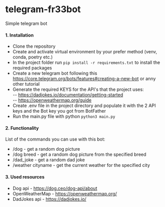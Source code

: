 # telegram-fr33bot
Simple telegram bot

#### 1. Installation
- Clone the repository
- Create and activate virtual environment by your prefer method (venv, conda, poetry etc.)
- In the project folder run `pip install -r requirements.txt` to install the required packages
- Create a new telegram bot following this https://core.telegram.org/bots/features#creating-a-new-bot or anny other tutorial 
- Generate the required KEYS for the API's that the project uses:  <br />
-- https://dadjokes.io/documentation/getting-started  <br />
-- https://openweathermap.org/guide
- Create .env file in the project directory and populate it with the 2 API keys and the Bot key you got from BotFather
- Run the main.py file with python `python3 main.py`

#### 2. Functionality
List of the commands you can use with this bot:
- /dog  - get a random dog picture
- /dog breed  - get a random dog picture from the specified breed
- /dad_joke  - get a random dad joke
- /weather cityname  - get the current weather for the specified city

#### 3. Used resources
- Dog api - https://dog.ceo/dog-api/about
- OpenWeatherMap - https://openweathermap.org/
- DadJokes api - https://dadjokes.io/
